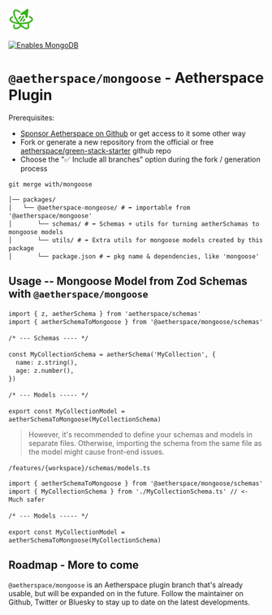 <img src="/packages/@aetherspace/assets/AetherspaceLogo.svg" width="50" height="50" />

<p>
  <a href="https://mongoosejs.com/docs/" target="_blank">
    <img alt="Enables MongoDB" longdesc="Aetherspace with MongoDB" src="https://img.shields.io/badge/MongoDB-4EA94B?style=for-the-badge&logo=mongodb&logoColor=white" />
  </a>
</p>

# `@aetherspace/mongoose` - Aetherspace Plugin

Prerequisites:
- [Sponsor Aetherspace on Github]() or get access to it some other way
- Fork or generate a new repository from the official or free [aetherspace/green-stack-starter](https://github.com/Aetherspace/green-stack-starter#readme) github repo
- Choose the "✅ Include all branches" option during the fork / generation process

```shell
git merge with/mongoose
```

```shell
│── packages/
│   └── @aetherspace-mongoose/ # ➡️ importable from '@aetherspace/mongoose'
│       └── schemas/ # ➡️ Schemas + utils for turning aetherSchamas to mongoose models
│       └── utils/ # ➡️ Extra utils for mongoose models created by this package
│       └── package.json # ➡️ pkg name & dependencies, like 'mongoose'
```

## Usage -- Mongoose Model from Zod Schemas with `@aetherspace/mongoose`

```tsx
import { z, aetherSchema } from 'aetherspace/schemas'
import { aetherSchemaToMongoose } from '@aetherspace/mongoose/schemas'

/* --- Schemas ---- */

const MyCollectionSchema = aetherSchema('MyCollection', {
  name: z.string(),
  age: z.number(),
})

/* --- Models ----- */

export const MyCollectionModel = aetherSchemaToMongoose(MyCollectionSchema)

```

> However, it's recommended to define your schemas and models in separate files. Otherwise, importing the schema from the same file as the model might cause front-end issues.

`/features/{workspace}/schemas/models.ts`
```tsx
import { aetherSchemaToMongoose } from '@aetherspace/mongoose/schemas'
import { MyCollectionSchema } from './MyCollectionSchema.ts' // <- Much safer

/* --- Models ----- */

export const MyCollectionModel = aetherSchemaToMongoose(MyCollectionSchema)
```

## Roadmap - More to come

`@aetherspace/mongoose` is an Aetherspace plugin branch that's already usable, but will be expanded on in the future. Follow the maintainer on Github, Twitter or Bluesky to stay up to date on the latest developments.
